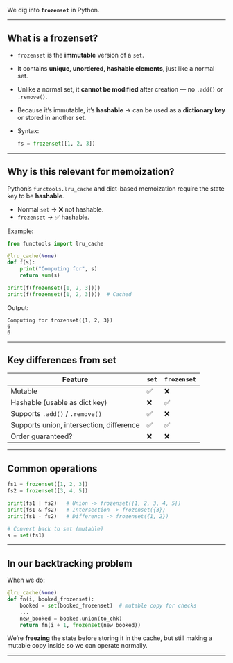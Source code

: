 We dig into **`frozenset`** in Python.

---

## **What is a frozenset?**

* `frozenset` is the **immutable** version of a `set`.
* It contains **unique, unordered, hashable elements**, just like a normal set.
* Unlike a normal set, it **cannot be modified** after creation — no `.add()` or `.remove()`.
* Because it’s immutable, it’s **hashable** → can be used as a **dictionary key** or stored in another set.
* Syntax:

  ```python
  fs = frozenset([1, 2, 3])
  ```

---

## **Why is this relevant for memoization?**

Python’s `functools.lru_cache` and dict-based memoization require the state key to be **hashable**.

* Normal `set` → ❌ not hashable.
* `frozenset` → ✅ hashable.

Example:

```python
from functools import lru_cache

@lru_cache(None)
def f(s):
    print("Computing for", s)
    return sum(s)

print(f(frozenset([1, 2, 3])))
print(f(frozenset([1, 2, 3])))  # Cached
```

Output:

```
Computing for frozenset({1, 2, 3})
6
6
```

---

## **Key differences from set**

| Feature                                  | `set` | `frozenset` |
| ---------------------------------------- | ----- | ----------- |
| Mutable                                  | ✅     | ❌           |
| Hashable (usable as dict key)            | ❌     | ✅           |
| Supports `.add()` / `.remove()`          | ✅     | ❌           |
| Supports union, intersection, difference | ✅     | ✅           |
| Order guaranteed?                        | ❌     | ❌           |

---

## **Common operations**

```python
fs1 = frozenset([1, 2, 3])
fs2 = frozenset([3, 4, 5])

print(fs1 | fs2)   # Union -> frozenset({1, 2, 3, 4, 5})
print(fs1 & fs2)   # Intersection -> frozenset({3})
print(fs1 - fs2)   # Difference -> frozenset({1, 2})

# Convert back to set (mutable)
s = set(fs1)
```

---

## **In our backtracking problem**

When we do:

```python
@lru_cache(None)
def fn(i, booked_frozenset):
    booked = set(booked_frozenset)  # mutable copy for checks
    ...
    new_booked = booked.union(to_chk)
    return fn(i + 1, frozenset(new_booked))
```

We’re **freezing** the state before storing it in the cache,
but still making a mutable copy inside so we can operate normally.

---
